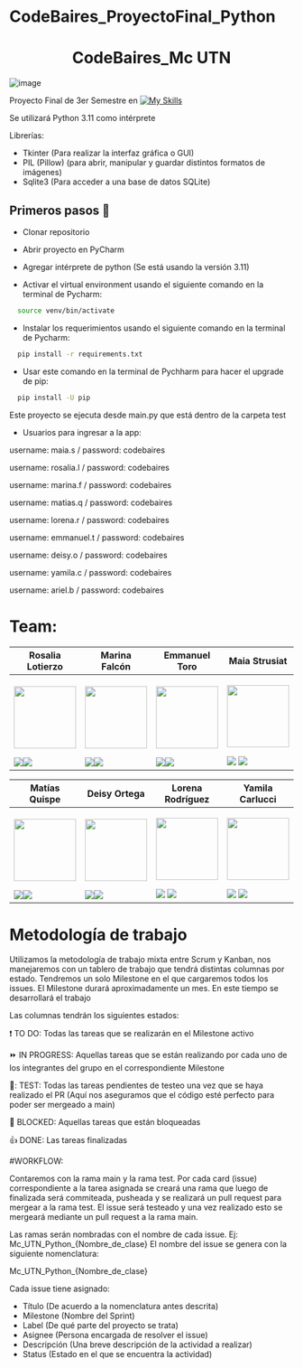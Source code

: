 # CodeBaires_ProyectoFinal_Python

<h1 align="center">  CodeBaires_Mc UTN </h1>

![image](https://user-images.githubusercontent.com/77170481/235795845-49895c13-c373-49ed-8a60-b71fafe951cf.png)


Proyecto Final de 3er Semestre en [![My Skills](https://skillicons.dev/icons?i=py)](https://skillicons.dev) 

Se utilizará Python 3.11 como intérprete

Librerías:
- Tkinter (Para realizar la interfaz gráfica o GUI)
- PIL (Pillow) (para abrir, manipular y guardar distintos formatos de imágenes)
- Sqlite3 (Para acceder a una base de datos SQLite)

## Primeros pasos 👣
- Clonar repositorio 
- Abrir proyecto en PyCharm
- Agregar intérprete de python (Se está usando la versión 3.11)

- Activar  el virtual environment usando el siguiente comando en la terminal de Pycharm:
```bash
  source venv/bin/activate
```
- Instalar los requerimientos usando el siguiente comando en la terminal de Pycharm:
```bash
  pip install -r requirements.txt
```

- Usar este comando en la terminal de Pychharm  para hacer el upgrade de pip:
```bash
  pip install -U pip
```

Este proyecto se ejecuta desde main.py que está dentro de la carpeta test

* Usuarios para ingresar a la app:

username: maia.s / password: codebaires

username: rosalia.l / password: codebaires

username: marina.f / password: codebaires

username: matias.q / password: codebaires

username: lorena.r / password: codebaires

username: emmanuel.t / password: codebaires

username: deisy.o / password: codebaires

username: yamila.c / password: codebaires

username: ariel.b / password: codebaires


# Team: 

| Rosalia Lotierzo  | Marina Falcón |Emmanuel Toro |Maia Strusiat |
| ------------- | ------------- | ------------- |------------- |
|<p align="center"><img  src="https://avatars.githubusercontent.com/u/84238521?v=4" width=110 height=110></p><a href="https://github.com/Ro07-r" target="_blank"><img src="https://img.shields.io/badge/github-%23121011.svg?&style=for-the-badge&logo=github&logoColor=white"/></a><a href="https://www.linkedin.com/in/rosalia-lotierzo-1a9634216" target="_blank"><img src="https://img.shields.io/badge/linkedin%20-%230077B5.svg?&style=for-the-badge&logo=linkedin&logoColor=white"/></a>|<p align="center"><img src="https://avatars.githubusercontent.com/u/112595796?v=4" width=110 height=110></p><a href="https://github.com/marinafal" target="_blank"><img src="https://img.shields.io/badge/github-%23121011.svg?&style=for-the-badge&logo=github&logoColor=white"/></a><a href="https://www.linkedin.com/in/marina-falcon-8b8386a8" target="_blank"><img src="https://img.shields.io/badge/linkedin%20-%230077B5.svg?&style=for-the-badge&logo=linkedin&logoColor=white"/></a>|<p align="center"><img src="https://avatars.githubusercontent.com/u/111504496?v=4" width=110 height=110></p><a href="https://github.com/Emmanueltoro28" target="_blank"><img src="https://img.shields.io/badge/github-%23121011.svg?&style=for-the-badge&logo=github&logoColor=white"/></a><a href="https://www.linkedin.com/in/emmanuel-toro-1868401bb" target="_blank"><img src="https://img.shields.io/badge/linkedin%20-%230077B5.svg?&style=for-the-badge&logo=linkedin&logoColor=white"/></a>|<p align="center"><img src="https://avatars.githubusercontent.com/u/112667066?v=4" width=110 height=110></p><a href="https://github.com/MaiaStrusiat" target="_blank"><img src="https://img.shields.io/badge/github-%23121011.svg?&style=for-the-badge&logo=github&logoColor=white"/></a>  <a href="https://www.linkedin.com/in/maia-strusiat-227472207/" target="_blank"><img src="https://img.shields.io/badge/linkedin%20-%230077B5.svg?&style=for-the-badge&logo=linkedin&logoColor=white"/></a>|

| Matías Quispe  | Deisy Ortega | Lorena Rodríguez | Yamila Carlucci |
| ------------- | ------------- | ------------- |------------- |
|<p align="center"><img src="https://avatars.githubusercontent.com/u/111471872?v=4" width=110 height=110></p><a href="https://github.com/matiasq3" target="_blank"><img src="https://img.shields.io/badge/github-%23121011.svg?&style=for-the-badge&logo=github&logoColor=white"/></a><a href="https://www.linkedin.com/mwlite/in/matias-orlando-quispe-nina-1b973557" target="_blank"><img src="https://img.shields.io/badge/linkedin%20-%230077B5.svg?&style=for-the-badge&logo=linkedin&logoColor=white"/></a>|<p align="center"><img src="https://avatars.githubusercontent.com/u/112651847?v=4" width=110 height=110></p><a href="https://github.com/DeisyOrtega" target="_blank"><img src="https://img.shields.io/badge/github-%23121011.svg?&style=for-the-badge&logo=github&logoColor=white"/></a><a href="https://www.linkedin.com/" target="_blank"><img src="https://img.shields.io/badge/linkedin%20-%230077B5.svg?&style=for-the-badge&logo=linkedin&logoColor=white"/></a> |<p align="center"><img src="https://avatars.githubusercontent.com/u/111830259?v=4" width=110 height=110></p><a href="https://github.com/Marialrodriguez1991" target="_blank"><img src="https://img.shields.io/badge/github-%23121011.svg?&style=for-the-badge&logo=github&logoColor=white"/></a>  <a href="https://www.linkedin.com/in/maria-lorena-rodriguez-4893b4274" target="_blank"><img src="https://img.shields.io/badge/linkedin%20-%230077B5.svg?&style=for-the-badge&logo=linkedin&logoColor=white"/></a>|<p align="center"><img src="https://avatars.githubusercontent.com/u/77170481?v=4" width=110 height=110></p><a href="https://github.com/YamiCarlucci" target="_blank"><img src="https://img.shields.io/badge/github-%23121011.svg?&style=for-the-badge&logo=github&logoColor=white"/></a>  <a href="https://www.linkedin.com/in/yamila-carlucci/" target="_blank"><img src="https://img.shields.io/badge/linkedin%20-%230077B5.svg?&style=for-the-badge&logo=linkedin&logoColor=white"/></a>|



# Metodología de trabajo

Utilizamos la metodología de trabajo mixta entre Scrum y Kanban, nos manejaremos con un tablero de trabajo que tendrá distintas columnas por estado.
Tendremos un solo Milestone en el que cargaremos todos los issues. El Milestone durará aproximadamente un mes. En este tiempo se desarrollará el trabajo

Las columnas tendrán los siguientes estados:

:exclamation: TO DO: Todas las tareas que se realizarán en el Milestone activo

:fast_forward: IN PROGRESS: Aquellas tareas que se están realizando por cada uno de los integrantes del grupo en el correspondiente Milestone

👀: TEST: Todas las tareas pendientes de testeo una vez que se haya realizado el PR (Aquí nos aseguramos que el código esté perfecto para poder ser mergeado a main)

:stop_sign: BLOCKED: Aquellas tareas que están bloqueadas

:thumbsup: DONE: Las tareas finalizadas



#WORKFLOW:

Contaremos con la rama main y la rama test.
Por cada card (issue) correspondiente a la tarea asignada se creará una rama que luego de finalizada será commiteada, pusheada y se realizará un pull request para mergear a la rama test.
El issue será testeado y una vez realizado esto se mergeará mediante un pull request a la rama main.


Las ramas serán nombradas con el nombre de cada issue. Ej: Mc_UTN_Python_{Nombre_de_clase}
El nombre del issue se genera con la siguiente nomenclatura:

Mc_UTN_Python_{Nombre_de_clase}

Cada issue tiene asignado:
- Título (De acuerdo a la nomenclatura antes descrita)
- Milestone (Nombre del Sprint)
- Label (De qué parte del proyecto se trata)
- Asignee (Persona encargada de resolver el issue)
- Descripción (Una breve descripción de la actividad a realizar)
- Status (Estado en el que se encuentra la actividad)

